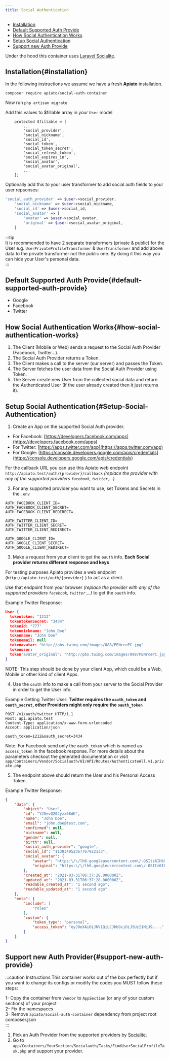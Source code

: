 ```yaml
---
title: Social Authentication
---
```


- [Installation](#installation)
- [Default Supported Auth Provide](#default-supported-auth-provide)
- [How Social Authentication Works](#how-social-authentication-works)
- [Setup Social Authentication](#Setup-Social-Authentication)
- [Support new Auth Provide](#support-new-auth-provide)

Under the hood this container uses [Laravel Socialite](https://github.com/laravel/socialite).

## Installation{#installation}
In the following instructions we assume we have a fresh **Apiato** installation.

```shell
composer require apiato/social-auth-container
```
Now run `php artisan migrate`

Add this values to $fillable array in your `User` model

```
    protected $fillable = [
        ...
        'social_provider',
        'social_nickname',
        'social_id',
        'social_token',
        'social_token_secret',
        'social_refresh_token',
        'social_expires_in',
        'social_avatar',
        'social_avatar_original',
        ...
    ];
```

Optionally add this to your user transformer to add social auth fields to your user repsonses:
```php
'social_auth_provider' => $user->social_provider,
    'social_nickname' => $user->social_nickname,
    'social_id' => $user->social_id,
    'social_avatar' => [
        'avatar' => $user->social_avatar,
        'original' => $user->social_avatar_original,
    ]
```

:::tip  
It is recommended to have 2 separate transformers (private & public) for the User e.g. `UserPrivateProfileTransformer` 
& `UserTransformer` and add above data to the private transformer not the public one. By doing it this way you can hide
your User's personal data.  
:::

## Default Supported Auth Provide{#default-supported-auth-provide}

* Google
* Facebook
* Twitter

## How Social Authentication Works{#how-social-authentication-works}

1. The Client (Mobile or Web) sends a request to the Social Auth Provider (Facebook, Twitter...).
2. The Social Auth Provider returns a Token.
3. The Client makes a call to the server (our server) and passes the Token.
4. The Server fetches the user data from the Social Auth Provider using Token.
5. The Server create new User from the collected social data and return the Authenticated User (If the user already
   created then it just returns it).

## Setup Social Authentication{#Setup-Social-Authentication}

1) Create an App on the supported Social Auth provider.

- For Facebook: [https://developers.facebook.com/apps](https://developers.facebook.com/apps)
- For Twitter: [https://apps.twitter.com/app](https://apps.twitter.com/app)
- For
  Google: [https://console.developers.google.com/apis/credentials](https://console.developers.google.com/apis/credentials)

For the callback URL you can use this Apiato web endpoint `http://apiato.test/auth/{provider}/callback` *(replace the
provider with any of the supported providers `facebook`, `twitter`,...)*.

2) For any supported provider you want to use, set Tokens and Secrets in the `.env`
```
AUTH_FACEBOOK_CLIENT_ID=
AUTH_FACEBOOK_CLIENT_SECRET=
AUTH_FACEBOOK_CLIENT_REDIRECT=

AUTH_TWITTER_CLIENT_ID=
AUTH_TWITTER_CLIENT_SECRET=
AUTH_TWITTER_CLIENT_REDIRECT=

AUTH_GOOGLE_CLIENT_ID=
AUTH_GOOGLE_CLIENT_SECRET=
AUTH_GOOGLE_CLIENT_REDIRECT=
```

3) Make a request from your client to get the `oauth` info. **Each Social provider returns different response and keys**

For testing purposes Apiato provides a web endpoint (`http://apiato.test/auth/{provider}` ) to act as a client.

Use that endpoint from your browser *(replace the provider with any of the supported providers `facebook`, `twitter`
,..)* to get the `oauth` info.

Example Twitter Response:

```json
User {
  tokentoken: "1212"
  tokentokenSecret: "3434"
  tokenid: "777"
  tokennickname: "John_Doe"
  tokenname: "John Doe"
  tokenemail: null
  tokenavatar: "http://pbs.twimg.com/images/888/PENrcePC.jpg"
  tokenuser:
  token"avatar_original": "http://pbs.twimg.com/images/999/PENrcePC.jpg"
}
```

NOTE: This step should be done by your client App, which could be a Web, Mobile or other kind of client Apps.

4) Use the `oauth` info to make a call from your server to the Social Provider in order to get the User info.

Example Getting Twitter User: **Twitter requires the `oauth_token` and `oauth_secret`, other Providers might only
require the `oauth_token`**

```text
POST /v1/auth/twitter HTTP/1.1
Host: api.apiato.test
Content-Type: application/x-www-form-urlencoded
Accept: application/json

oauth_token=1212&oauth_secret=3434
```

Note: For Facebook send only the `oauth_token` which is named as `access_token` in the facebook response. For more
details about the parameters checkout the generated documentation or
visit `app/Containers/Vendor/Socialauth/UI/API/Routes/AuthenticateAll.v1.private.php`

5) The endpoint above should return the User and his Personal Access Token.

Example Twitter Response:

```json
{
    "data": {
        "object": "User",
        "id": "YJ5evQ20Jyzx68dK",
        "name": "John Doe",
        "email": "john.doe@test.com",
        "confirmed": null,
        "nickname": null,
        "gender": null,
        "birth": null,
        "social_auth_provider": "google",
        "social_id": "113834952367767922133",
        "social_avatar": {
            "avatar": "https:\/\/lh6.googleusercontent.com\/-OSItz6IHbSw\/AAA\/AMZuucltEs\/s96-c\/photo.jpg",
            "original": "https:\/\/lh6.googleusercontent.com\/-OSItz6IHbSw\/AAA\/AMZuucltEs\/s96-c\/photo.jpg",
        },
        "created_at": "2021-03-31T06:37:28.000000Z",
        "updated_at": "2021-03-31T06:37:28.000000Z",
        "readable_created_at": "1 second ago",
        "readable_updated_at": "1 second ago"
    },
    "meta": {
        "include": [
            "roles"
        ],
        "custom": {
            "token_type": "personal",
            "access_token": "eyJ0eXAiOiJKV1QiLCJhbGciOiJSUzI1NiJ9...."
        }
    }
}
```

## Support new Auth Provider{#support-new-auth-provide}

:::caution Instructions
This container works out of the box perfectly but if you want to change its configs or modify the codes you MUST follow these steps:

1- Copy the container from `Vendor` to `AppSection` (or any of your custom sections) of your project  
2- Fix the namespaces  
3- Remove `apiato/social-auth-container` dependency from project root composer.json  
:::

1) Pick an Auth Provider from the supported providers by [Socialite](https://socialiteproviders.github.io/).  
2) Go to `app/Containers/YourSection/Socialauth/Tasks/FindUserSocialProfileTask.php` and support your provider.
